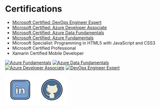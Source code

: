 # Certifications
- [Microsoft Certified: DevOps Engineer Expert](https://learn.microsoft.com/api/credentials/share/en-us/MikeD-8750/AF29B8E9280E8048?sharingId=9CA6C023000B6A06)
- [Microsoft Certified: Azure Developer Associate](https://learn.microsoft.com/api/credentials/share/en-us/MikeD-8750/706721BE71E1981C?sharingId=9CA6C023000B6A06)
- [Microsoft Certified: Azure Data Fundamentals](https://learn.microsoft.com/api/credentials/share/en-us/MikeD-8750/EC41C2526F574B88?sharingId=9CA6C023000B6A06)
- [Microsoft Certified: Azure Fundamentals](https://learn.microsoft.com/api/credentials/share/en-us/MikeD-8750/5AF88A5518DB1C7C?sharingId=9CA6C023000B6A06)
- Microsoft Specialist: Programming in HTML5 with JavaScript and CSS3
- Microsoft Certified Professional
- Xamarin Certified Mobile Developer

<a href="https://learn.microsoft.com/api/credentials/share/en-us/MikeD-8750/5AF88A5518DB1C7C?sharingId=9CA6C023000B6A06"><img src="https://learn.microsoft.com/en-us/media/learn/certification/badges/microsoft-certified-fundamentals-badge.svg" width="100" alt="Azure Fundamentals"/></a>
<a href="https://learn.microsoft.com/api/credentials/share/en-us/MikeD-8750/EC41C2526F574B88?sharingId=9CA6C023000B6A06"><img src="https://learn.microsoft.com/en-us/media/learn/certification/badges/microsoft-certified-fundamentals-badge.svg" width="100" alt="Azure Data Fundamentals"/></a>
<a href="https://learn.microsoft.com/api/credentials/share/en-us/MikeD-8750/706721BE71E1981C?sharingId=9CA6C023000B6A06"><img src="https://learn.microsoft.com/en-us/media/learn/certification/badges/microsoft-certified-associate-badge.svg" width="100" alt="Azure Developer Associate"/></a>
<a href="https://learn.microsoft.com/api/credentials/share/en-us/MikeD-8750/AF29B8E9280E8048?sharingId=9CA6C023000B6A06"><img src="https://learn.microsoft.com/en-us/media/learn/certification/badges/microsoft-certified-expert-badge.svg" width="100" alt="DevOps Engineer Expert"/></a>

[![LinkedIn](icons8-linkedin-100.png)](https://www.linkedin.com/in/mikhail-dumlao-0b651714)
[![GitHub](icons8-github-100.png)](https://github.com/mikhaild908)
